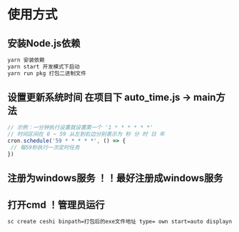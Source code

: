 # 使用方式

## 安装Node.js依赖
```cmd
yarn 安装依赖
yarn start 开发模式下启动
yarn run pkg 打包二进制文件
```

## 设置更新系统时间 在项目下 auto_time.js -> main方法
```javascript
// 示例：一分钟执行设置就设置第一个 '1 * * * * * *'
// 时间区间在 0 ~ 59 从左到右边分别表示为 秒 分 时 日 年
cron.schedule('59 * * * * *', () => {
 // 每59秒执行一次定时任务
})
```

## 注册为windows服务 ！！最好注册成windows服务
## 打开cmd ！管理员运行
```cmd
sc create ceshi binpath=打包后的exe文件地址 type= own start=auto displayname=显示的服务名称
```